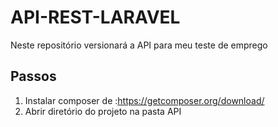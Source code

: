 # API-REST-LARAVEL
Neste repositório versionará a API para meu teste de emprego
## Passos
1. Instalar composer de :https://getcomposer.org/download/
2. Abrir diretório do projeto na pasta API